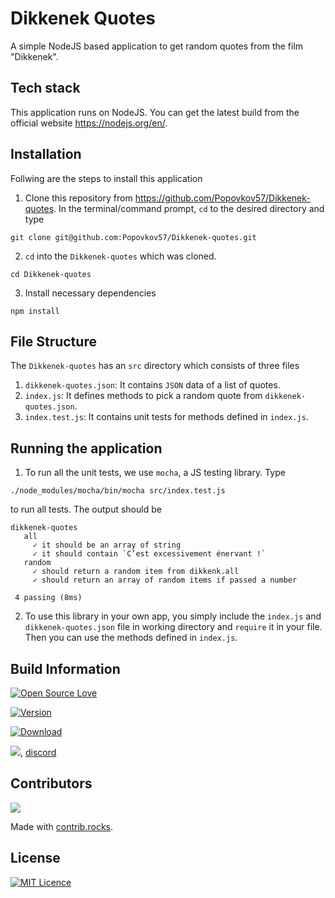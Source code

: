 # Dikkenek Quotes

A simple NodeJS based application to get random quotes from the film "Dikkenek".

## Tech stack
This application runs on NodeJS. You can get the latest build from the official website https://nodejs.org/en/.

## Installation
Follwing are the steps to install this application

1. Clone this repository from https://github.com/Popovkov57/Dikkenek-quotes. In the terminal/command prompt, `cd` to the desired directory and type
```
git clone git@github.com:Popovkov57/Dikkenek-quotes.git
```
2. `cd` into the `Dikkenek-quotes` which was cloned.
```
cd Dikkenek-quotes
```

3. Install necessary dependencies
```
npm install
```

## File Structure
The `Dikkenek-quotes` has an `src` directory which consists of three files

1. `dikkenek-quotes.json`: It contains `JSON` data of a list of quotes.
2. `index.js`: It defines methods to pick a random quote from `dikkenek-quotes.json`.
3. `index.test.js`: It contains unit tests for methods defined in `index.js`.

## Running the application
1. To run all the unit tests, we use `mocha`, a JS testing library. Type
```
./node_modules/mocha/bin/mocha src/index.test.js
```
to run all tests. The output should be
```
dikkenek-quotes
   all
     ✓ it should be an array of string
     ✓ it should contain `C’est excessivement énervant !`
   random
     ✓ should return a random item from dikkenk.all
     ✓ should return an array of random items if passed a number

 4 passing (8ms)
```

2. To use this library in your own app, you simply include the `index.js` and `dikkenek-quotes.json` file in working directory and `require` it in your file. Then you can use the methods defined in `index.js`.


## Build Information

[![Open Source Love](https://firstcontributions.github.io/open-source-badges/badges/open-source-v1/open-source.svg)](https://github.com/firstcontributions/open-source-badges)

[![Version](https://img.shields.io/npm/v/dikkenek-quotes.svg)]()

[![Download](https://img.shields.io/npm/dm/dikkenek-quotes.svg)]()

![](https://dcbadge.vercel.app/api/shield/406125028065804289?style=flat&compact=true), [discord](https://discord.com/invite/RSutahprpy)

## Contributors
<a href="https://github.com/Popovkov57/Dikkenek-quotes/graphs/contributors">
  <img src="https://contrib.rocks/image?repo=Popovkov57/Dikkenek-quotes" />
</a>

Made with [contrib.rocks](https://contrib.rocks).

## License
[![MIT Licence](https://img.shields.io/npm/l/dikkenek-quotes.svg)]()